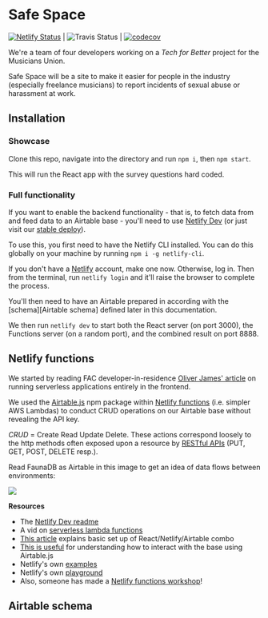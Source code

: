 # Safe Space

[![Netlify Status](https://api.netlify.com/api/v1/badges/9f58c850-0ff9-4e26-9e5d-4fed62c4bf10/deploy-status)](https://app.netlify.com/sites/safespacemu/deploys) | ![Travis Status](https://travis-ci.com/fac18/safe-space.svg?branch=master) | [![codecov](https://codecov.io/gh/fac18/safe-space/branch/master/graph/badge.svg)](https://codecov.io/gh/fac18/safe-space)

We're a team of four developers working on a _Tech for Better_ project for the Musicians Union.

Safe Space will be a site to make it easier for people in the industry (especially freelance musicians) to report incidents of sexual abuse or harassment at work.

## Installation

### Showcase

Clone this repo, navigate into the directory and run `npm i`, then `npm start`.

This will run the React app with the survey questions hard coded.

### Full functionality

If you want to enable the backend functionality - that is, to fetch data from and feed data to an Airtable base - you'll need to use [Netlify Dev](https://www.netlify.com/products/dev/) (or just visit our [stable deploy](https://safespacemu.netlify.com/)).

To use this, you first need to have the Netlify CLI installed. You can do this globally on your machine by running `npm i -g netlify-cli`.

If you don't have a [Netlify](https://app.netlify.com/) account, make one now. Otherwise, log in. Then from the terminal, run `netlify login` and it'll raise the browser to complete the process.

You'll then need to have an Airtable prepared in according with the [schema][Airtable schema] defined later in this documentation.

We then run `netlify dev` to start both the React server (on port 3000), the Functions server (on a random port), and the combined result on port 8888.

## Netlify functions

We started by reading FAC developer-in-residence [Oliver James' article](https://oliverjam.es/blog/we-dont-need-servers/) on running serverless applications entirely in the frontend.

We used the [Airtable.js](https://github.com/Airtable/airtable.js) npm package within [Netlify functions](https://docs.netlify.com/functions/overview/#manage-your-serverless-functions) (i.e. simpler AWS Lambdas) to conduct CRUD operations on our Airtable base without revealing the API key.

*CRUD* = Create Read Update Delete. These actions correspond loosely to the http methods often exposed upon a resource by [RESTful APIs](https://restfulapi.net/) (PUT, GET, POST, DELETE resp.).

Read FaunaDB as Airtable in this image to get an idea of data flows between environments:

[![](https://user-images.githubusercontent.com/532272/42067494-5c4c2b94-7afb-11e8-91b4-0bef66d85584.png)](https://www.netlify.com/blog/2018/07/09/building-serverless-crud-apps-with-netlify-functions-faunadb/)

**Resources**

- The [Netlify Dev readme](https://github.com/netlify/cli/blob/master/docs/netlify-dev.md#netlifytoml-dev-block)
- A vid on [serverless lambda functions](https://www.youtube.com/watch?time_continue=794&v=drJwMlD9Mjo&feature=emb_title)
- [This article](https://medium.com/swlh/up-and-running-with-netlify-airtable-and-react-428959473cf0) explains basic set up of React/Netlify/Airtable combo
- [This is useful](https://flaviocopes.com/airtable/) for understanding how to interact with the base using Airtable.js
- Netlify's own [examples](https://functions.netlify.com/examples/)
- Netlify's own [playground](https://functions-playground.netlify.com/)
- Also, someone has made a [Netlify functions workshop](https://docs.netlify.com/functions/overview/)!

## Airtable schema

